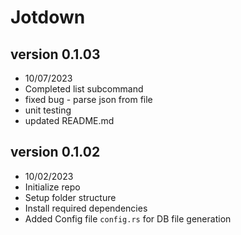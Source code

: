 # Jotdown

## version 0.1.03
- 10/07/2023
- Completed list subcommand
- fixed bug - parse json from file
- unit testing
- updated README.md


## version 0.1.02
- 10/02/2023
- Initialize repo
- Setup folder structure
- Install required dependencies
- Added Config file `config.rs` for DB file generation

